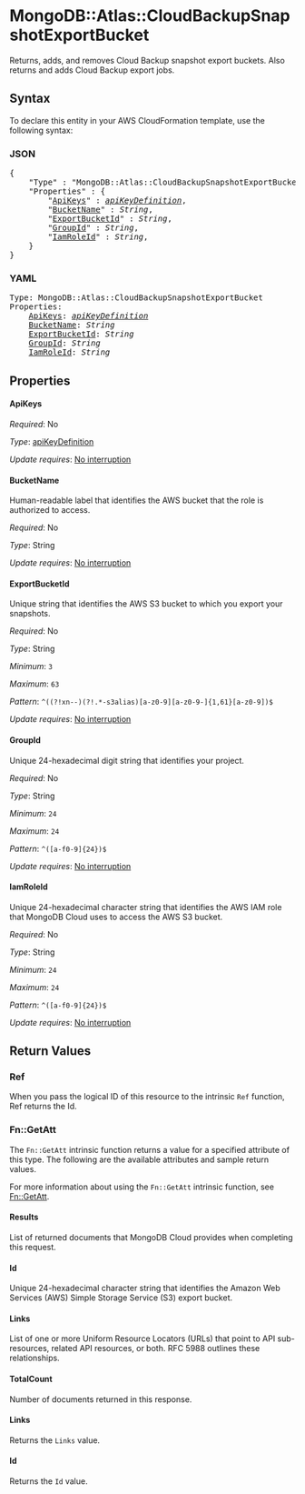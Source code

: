 # MongoDB::Atlas::CloudBackupSnapshotExportBucket

Returns, adds, and removes Cloud Backup snapshot export buckets. Also returns and adds Cloud Backup export jobs.

## Syntax

To declare this entity in your AWS CloudFormation template, use the following syntax:

### JSON

<pre>
{
    "Type" : "MongoDB::Atlas::CloudBackupSnapshotExportBucket",
    "Properties" : {
        "<a href="#apikeys" title="ApiKeys">ApiKeys</a>" : <i><a href="apikeydefinition.md">apiKeyDefinition</a></i>,
        "<a href="#bucketname" title="BucketName">BucketName</a>" : <i>String</i>,
        "<a href="#exportbucketid" title="ExportBucketId">ExportBucketId</a>" : <i>String</i>,
        "<a href="#groupid" title="GroupId">GroupId</a>" : <i>String</i>,
        "<a href="#iamroleid" title="IamRoleId">IamRoleId</a>" : <i>String</i>,
    }
}
</pre>

### YAML

<pre>
Type: MongoDB::Atlas::CloudBackupSnapshotExportBucket
Properties:
    <a href="#apikeys" title="ApiKeys">ApiKeys</a>: <i><a href="apikeydefinition.md">apiKeyDefinition</a></i>
    <a href="#bucketname" title="BucketName">BucketName</a>: <i>String</i>
    <a href="#exportbucketid" title="ExportBucketId">ExportBucketId</a>: <i>String</i>
    <a href="#groupid" title="GroupId">GroupId</a>: <i>String</i>
    <a href="#iamroleid" title="IamRoleId">IamRoleId</a>: <i>String</i>
</pre>

## Properties

#### ApiKeys

_Required_: No

_Type_: <a href="apikeydefinition.md">apiKeyDefinition</a>

_Update requires_: [No interruption](https://docs.aws.amazon.com/AWSCloudFormation/latest/UserGuide/using-cfn-updating-stacks-update-behaviors.html#update-no-interrupt)

#### BucketName

Human-readable label that identifies the AWS bucket that the role is authorized to access.

_Required_: No

_Type_: String

_Update requires_: [No interruption](https://docs.aws.amazon.com/AWSCloudFormation/latest/UserGuide/using-cfn-updating-stacks-update-behaviors.html#update-no-interrupt)

#### ExportBucketId

Unique string that identifies the AWS S3 bucket to which you export your snapshots.

_Required_: No

_Type_: String

_Minimum_: <code>3</code>

_Maximum_: <code>63</code>

_Pattern_: <code>^((?!xn--)(?!.*-s3alias)[a-z0-9][a-z0-9-]{1,61}[a-z0-9])$</code>

_Update requires_: [No interruption](https://docs.aws.amazon.com/AWSCloudFormation/latest/UserGuide/using-cfn-updating-stacks-update-behaviors.html#update-no-interrupt)

#### GroupId

Unique 24-hexadecimal digit string that identifies your project.

_Required_: No

_Type_: String

_Minimum_: <code>24</code>

_Maximum_: <code>24</code>

_Pattern_: <code>^([a-f0-9]{24})$</code>

_Update requires_: [No interruption](https://docs.aws.amazon.com/AWSCloudFormation/latest/UserGuide/using-cfn-updating-stacks-update-behaviors.html#update-no-interrupt)

#### IamRoleId

Unique 24-hexadecimal character string that identifies the AWS IAM role that MongoDB Cloud uses to access the AWS S3 bucket.

_Required_: No

_Type_: String

_Minimum_: <code>24</code>

_Maximum_: <code>24</code>

_Pattern_: <code>^([a-f0-9]{24})$</code>

_Update requires_: [No interruption](https://docs.aws.amazon.com/AWSCloudFormation/latest/UserGuide/using-cfn-updating-stacks-update-behaviors.html#update-no-interrupt)

## Return Values

### Ref

When you pass the logical ID of this resource to the intrinsic `Ref` function, Ref returns the Id.

### Fn::GetAtt

The `Fn::GetAtt` intrinsic function returns a value for a specified attribute of this type. The following are the available attributes and sample return values.

For more information about using the `Fn::GetAtt` intrinsic function, see [Fn::GetAtt](https://docs.aws.amazon.com/AWSCloudFormation/latest/UserGuide/intrinsic-function-reference-getatt.html).

#### Results

List of returned documents that MongoDB Cloud provides when completing this request.

#### Id

Unique 24-hexadecimal character string that identifies the Amazon Web Services (AWS) Simple Storage Service (S3) export bucket.

#### Links

List of one or more Uniform Resource Locators (URLs) that point to API sub-resources, related API resources, or both. RFC 5988 outlines these relationships.

#### TotalCount

Number of documents returned in this response.

#### Links

Returns the <code>Links</code> value.

#### Id

Returns the <code>Id</code> value.

